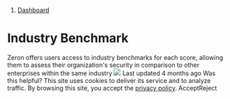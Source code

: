   1. [Dashboard](https://docs.zeron.one/cyber-risk-posture-management-platform-cprm/dashboard)


# Industry Benchmark
Zeron offers users access to industry benchmarks for each score, allowing them to assess their organization's security in comparison to other enterprises within the same industry 
![](https://docs.zeron.one/~gitbook/image?url=https%3A%2F%2F2854935529-files.gitbook.io%2F%7E%2Ffiles%2Fv0%2Fb%2Fgitbook-x-prod.appspot.com%2Fo%2Fspaces%252FvyU3NMiz2Rw6Y9PJdkUQ%252Fuploads%252F0uhDng0WhhiqPoJUPg52%252FIndustry-Benchmarks.png%3Falt%3Dmedia%26token%3Dd1645bc3-8215-46f1-89d0-9ac9789f845f&width=768&dpr=4&quality=100&sign=398c6e6&sv=2)
Last updated 4 months ago
Was this helpful?
This site uses cookies to deliver its service and to analyze traffic. By browsing this site, you accept the [privacy policy](https://zeron.one/privacy-policy/).
AcceptReject
